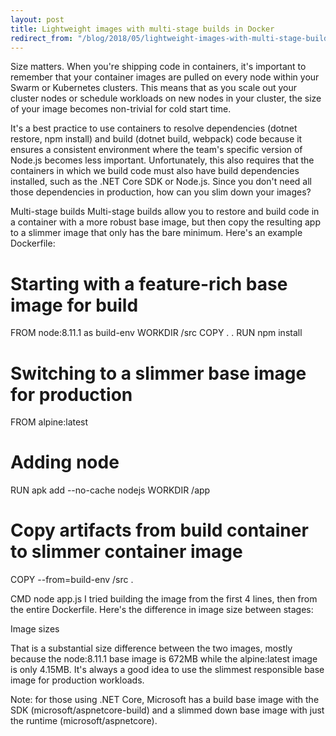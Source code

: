 ```yaml
---
layout: post
title: Lightweight images with multi-stage builds in Docker
redirect_from: "/blog/2018/05/lightweight-images-with-multi-stage-builds-in-docker/"
---
```


Size matters. When you're shipping code in containers, it's important to remember that your container images are pulled on every node within your Swarm or Kubernetes clusters. This means that as you scale out your cluster nodes or schedule workloads on new nodes in your cluster, the size of your image becomes non-trivial for cold start time.

It's a best practice to use containers to resolve dependencies (dotnet restore, npm install) and build (dotnet build, webpack) code because it ensures a consistent environment where the team's specific version of Node.js becomes less important. Unfortunately, this also requires that the containers in which we build code must also have build dependencies installed, such as the .NET Core SDK or Node.js. Since you don't need all those dependencies in production, how can you slim down your images?

Multi-stage builds
Multi-stage builds allow you to restore and build code in a container with a more robust base image, but then copy the resulting app to a slimmer image that only has the bare minimum. Here's an example Dockerfile:

# Starting with a feature-rich base image for build
FROM node:8.11.1 as build-env
WORKDIR /src
COPY . .
RUN npm install

# Switching to a slimmer base image for production
FROM alpine:latest

# Adding node
RUN apk add --no-cache nodejs
WORKDIR /app

# Copy artifacts from build container to slimmer container image
COPY --from=build-env /src .

CMD node app.js
I tried building the image from the first 4 lines, then from the entire Dockerfile. Here's the difference in image size between stages:

Image sizes

That is a substantial size difference between the two images, mostly because the node:8.11.1 base image is 672MB while the alpine:latest image is only 4.15MB. It's always a good idea to use the slimmest responsible base image for production workloads.

Note: for those using .NET Core, Microsoft has a build base image with the SDK (microsoft/aspnetcore-build) and a slimmed down base image with just the runtime (microsoft/aspnetcore).